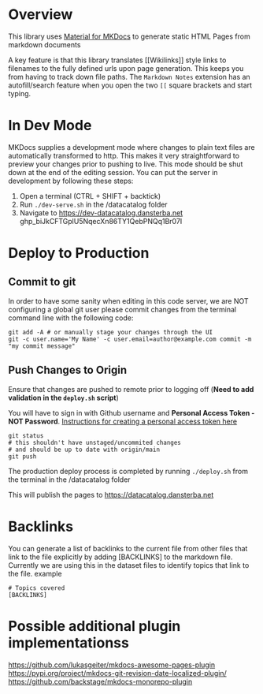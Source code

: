 # Overview
This library uses [Material for MKDocs](https://squidfunk.github.io/mkdocs-material/reference/) to generate static HTML Pages from markdown documents

A key feature is that this library translates [[Wikilinks]] style links to filenames to the fully defined urls upon page generation. This keeps you from having to track down file paths. The `Markdown Notes` extension has an autofill/search feature when you open the two `[[` square brackets and start typing.

# In Dev Mode
MKDocs supplies a development mode where changes to plain text files are automatically transformed to http. This makes it very straightforward to preview your changes prior to pushing to live. This mode should be shut down at the end of the editing session.
You can put the server in development by following these steps:

1. Open a terminal (CTRL + SHIFT + backtick) 
2. Run `./dev-serve.sh` in the /datacatalog folder
3. Navigate to https://dev-datacatalog.dansterba.net
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
# Deploy to Production
## Commit to git
In order to have some sanity when editing in this code server, we are NOT configuring a global git user
please commit changes from the terminal command line with the following code:
```
git add -A # or manually stage your changes through the UI
git -c user.name='My Name' -c user.email=author@example.com commit -m "my commit message"
```
## Push Changes to Origin
Ensure that changes are pushed to remote prior to logging off (**Need to add validation in the `deploy.sh` script**)

You will have to sign in with Github username and **Personal Access Token - NOT Password**. [Instructions for creating a personal access token here](https://docs.github.com/en/authentication/keeping-your-account-and-data-secure/creating-a-personal-access-token)
```
git status 
# this shouldn't have unstaged/uncommited changes
# and should be up to date with origin/main
git push
```

The production deploy process is completed by running `./deploy.sh` from the terminal in the /datacatalog folder

This will publish the pages to https://datacatalog.dansterba.net

# Backlinks
You can generate a list of backlinks to the current file from other files that link to the file explicitly by adding [BACKLINKS] to the markdown file. Currently we are using this in the dataset files to identify topics that link to the file.
example
```
# Topics covered
[BACKLINKS]
```

# Possible additional plugin implementationss
https://github.com/lukasgeiter/mkdocs-awesome-pages-plugin
https://pypi.org/project/mkdocs-git-revision-date-localized-plugin/
https://github.com/backstage/mkdocs-monorepo-plugin

